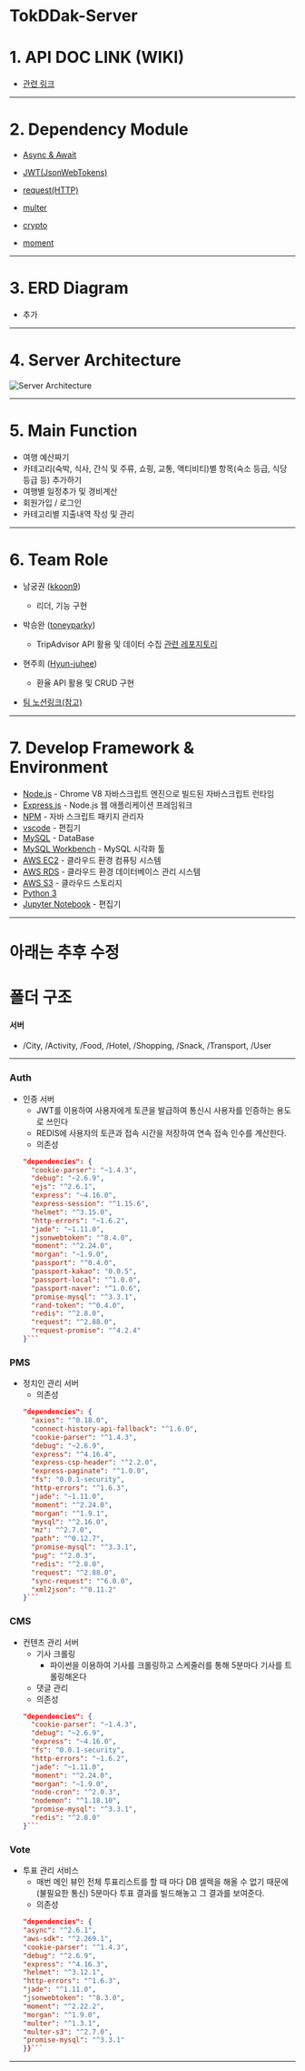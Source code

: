 # TokDDak-Server  

# 1. API DOC LINK (WIKI)  
* [관련 링크](https://github.com/TokDDak/TokDDak-Server/wiki) 

---

# 2. Dependency Module  

* [Async & Await](https://www.npmjs.com/package/async)

* [JWT(JsonWebTokens)](https://www.npmjs.com/package/jsonwebtoken)

* [request(HTTP)](https://www.npmjs.com/package/request)

* [multer](https://www.npmjs.com/package/multer)

* [crypto](https://www.npmjs.com/package/create-hash)

* [moment](https://www.npmjs.com/package/moment)

---

# 3. ERD Diagram  

* 추가 

---

# 4. Server Architecture  

![Server Architecture](./image/server-architecture2.jpeg)

---

# 5. Main Function  

* 여행 예산짜기
* 카테고리(숙박, 식사, 간식 및 주류, 쇼핑, 교통, 액티비티)별 항목(숙소 등급, 식당 등급 등) 추가하기
* 여행별 일정추가 및 경비계산
* 회원가입 / 로그인 
* 카테고리별 지출내역 작성 및 관리  

---


# 6. Team Role  
* 남궁권 ([kkoon9](https://github.com/kkoon9))  
  * 리더, 기능 구현
* 박승완 ([toneyparky](https://github.com/toneyparky))  
  * TripAdvisor API 활용 및 데이터 수집 [관련 레포지토리](https://github.com/TokDDak/TokDDak-DB-Crawler)
* 현주희 ([Hyun-juhee](https://github.com/Hyun-juhee))  
  * 환율 API 활용 및 CRUD 구현 
  
* [팀 노션링크(참고)](https://www.notion.so/toneyparky/8fe9b76a98ba45f19e15eed43731b887?v=2d845e1c03b94399baad67c270ac2069)
---

# 7. Develop Framework & Environment

* [Node.js](https://nodejs.org/ko/) - Chrome V8 자바스크립트 엔진으로 빌드된 자바스크립트 런타임
* [Express.js](http://expressjs.com/ko/) - Node.js 웹 애플리케이션 프레임워크
* [NPM](https://rometools.github.io/rome/) - 자바 스크립트 패키지 관리자
* [vscode](https://code.visualstudio.com/) - 편집기
* [MySQL](https://www.mysql.com/) - DataBase
* [MySQL Workbench](https://www.mysql.com/products/workbench/) - MySQL 시각화 툴
* [AWS EC2](https://aws.amazon.com/ko/ec2/?sc_channel=PS&sc_campaign=acquisition_KR&sc_publisher=google&sc_medium=english_ec2_b&sc_content=ec2_e&sc_detail=aws%20ec2&sc_category=ec2&sc_segment=177228231544&sc_matchtype=e&sc_country=KR&s_kwcid=AL!4422!3!177228231544!e!!g!!aws%20ec2&ef_id=WkRozwAAAnO-lPWy:20180412120123:s) - 클라우드 환경 컴퓨팅 시스템
* [AWS RDS](https://aws.amazon.com/ko/rds/) - 클라우드 환경 데이터베이스 관리 시스템
* [AWS S3](https://aws.amazon.com/ko/s3/) - 클라우드 스토리지
* [Python 3](https://www.python.org/)
* [Jupyter Notebook](https://jupyter.org/) - 편집기


---

# 아래는 추후 수정 



# 폴더 구조

#### 서버

* /City, /Activity, /Food, /Hotel, /Shopping, /Snack, /Transport, /User

---



### Auth
* 인증 서버
  * JWT를 이용하여 사용자에게 토큰을 발급하여 통신시 사용자를 인증하는 용도로 쓰인다
  * REDIS에 사용자의 토큰과 접속 시간을 저장하여 연속 접속 인수를 계산한다.
  * 의존성
  ```json
  "dependencies": {
    "cookie-parser": "~1.4.3",
    "debug": "~2.6.9",
    "ejs": "^2.6.1",
    "express": "~4.16.0",
    "express-session": "^1.15.6",
    "helmet": "^3.15.0",
    "http-errors": "~1.6.2",
    "jade": "~1.11.0",
    "jsonwebtoken": "^8.4.0",
    "moment": "^2.24.0",
    "morgan": "~1.9.0",
    "passport": "^0.4.0",
    "passport-kakao": "0.0.5",
    "passport-local": "^1.0.0",
    "passport-naver": "^1.0.6",
    "promise-mysql": "^3.3.1",
    "rand-token": "^0.4.0",
    "redis": "^2.8.0",
    "request": "^2.88.0",
    "request-promise": "^4.2.4"
  }```
  ```

### PMS
* 정치인 관리 서버
  * 의존성
  ```json
  "dependencies": {
    "axios": "^0.18.0",
    "connect-history-api-fallback": "^1.6.0",
    "cookie-parser": "^1.4.3",
    "debug": "~2.6.9",
    "express": "^4.16.4",
    "express-csp-header": "^2.2.0",
    "express-paginate": "^1.0.0",
    "fs": "0.0.1-security",
    "http-errors": "^1.6.3",
    "jade": "~1.11.0",
    "moment": "^2.24.0",
    "morgan": "^1.9.1",
    "mysql": "^2.16.0",
    "mz": "^2.7.0",
    "path": "^0.12.7",
    "promise-mysql": "^3.3.1",
    "pug": "^2.0.3",
    "redis": "^2.8.0",
    "request": "^2.88.0",
    "sync-request": "^6.0.0",
    "xml2json": "^0.11.2"
  }``` 
  ```

### CMS
* 컨텐츠 관리 서버
  * 기사 크롤링
    * 파이썬을 이용하여 기사를 크롤링하고 스케줄러를 통해 5분마다 기사를 트롤링해온다
  * 댓글 관리
  * 의존성
  ```json
  "dependencies": {
    "cookie-parser": "~1.4.3",
    "debug": "~2.6.9",
    "express": "~4.16.0",
    "fs": "0.0.1-security",
    "http-errors": "~1.6.2",
    "jade": "~1.11.0",
    "moment": "^2.24.0",
    "morgan": "~1.9.0",
    "node-cron": "^2.0.3",
    "nodemon": "^1.18.10",
    "promise-mysql": "^3.3.1",
    "redis": "^2.8.0"
  }```
  ```


### Vote
* 투표 관리 서비스
  * 매번 메인 뷰인 전체 투표리스트를 할 때 마다 DB 셀렉을 해올 수 없기 때문에(불필요한 통신) 5분마다 투표 결과를 빌드해놓고 그 결과를 보여준다.
  * 의존성
  ```json
  "dependencies": {
  "async": "^2.6.1",
  "aws-sdk": "^2.269.1",
  "cookie-parser": "^1.4.3",
  "debug": "^2.6.9",
  "express": "^4.16.3",
  "helmet": "^3.12.1",
  "http-errors": "^1.6.3",
  "jade": "^1.11.0",
  "jsonwebtoken": "^8.3.0",
  "moment": "^2.22.2",
  "morgan": "^1.9.0",
  "multer": "^1.3.1",
  "multer-s3": "^2.7.0",
  "promise-mysql": "^3.3.1"
  }}``` 
  ```

---
